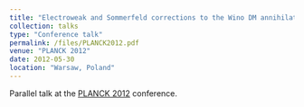 ```yaml
---
title: "Electroweak and Sommerfeld corrections to the Wino DM annihilation"
collection: talks
type: "Conference talk"
permalink: /files/PLANCK2012.pdf
venue: "PLANCK 2012"
date: 2012-05-30
location: "Warsaw, Poland"
---
```


Parallel talk at the [PLANCK 2012](http://planck12.fuw.edu.pl) conference.
